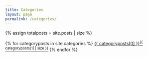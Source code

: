 ```yaml
---
title: Categories
layout: page
permalink: /categories/
---
```


{% assign totalposts = site.posts | size %}

{% for categoryposts in site.categories %} <a href="{{ site.url }}/categories/{{ categoryposts[0] | downcase }}" style="font-size:{{ categoryposts[1] | size | times: 800 | divided_by: totalposts | plus: 75 }}%">{{ categoryposts[0] }}<sup>{{ categoryposts[1] | size }}</sup></a> {% endfor %}

